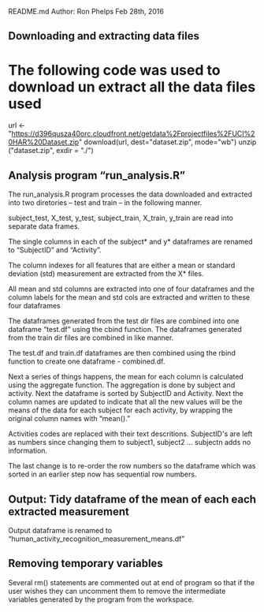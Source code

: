 ﻿README.md 
Author: Ron Phelps
Feb 28th, 2016

Downloading and extracting data files
-------------------------------------

# The following code was used to download un extract all the data files used

url <- "https://d396qusza40orc.cloudfront.net/getdata%2Fprojectfiles%2FUCI%20HAR%20Dataset.zip"
download(url, dest="dataset.zip", mode="wb")
unzip ("dataset.zip", exdir = "./")

Analysis program “run_analysis.R”
---------------------------------
The run_analysis.R program processes the data downloaded and extracted into two diretories – test and train – in the following manner.

subject_test, X_test, y_test, subject_train, X_train, y_train are read into separate data frames.

The single columns in each of the subject* and y* dataframes are renamed to “SubjectID” and “Activity”.

The column indexes for all features that are either a mean or standard deviation (std) measurement are extracted from the X* files.

All mean and std columns are extracted into one of four dataframes
and the column labels for the mean and std cols are extracted and written to these four dataframes

The dataframes generated from the test dir files are combined into one dataframe “test.df” using the cbind function. The dataframes generated from the train dir files are combined in like manner. 

The test.df and train.df dataframes are then combined using the rbind function to create one dataframe - combined.df.

Next a series of things happens, the mean for each column is calculated using the aggregate function. The aggregation is done by subject and activity. Next the dataframe is sorted by SubjectID and Activity. Next the column names are updated to indicate that all the new values will be the means of the data for each subject for each activity, by  wrapping the original column names with “mean().” 

Activities codes are replaced with their text descritions. SubjectID's are left as numbers since changing them to subject1, subject2 ... subjectn adds no information.

The last change is to re-order the row numbers so the dataframe which was sorted in an earlier step now has sequential row numbers.

Output: Tidy dataframe of the mean of each each extracted measurement 
---------------------------------------------------------------------
Output dataframe is renamed to “human_activity_recognition_measurement_means.df”

Removing temporary variables
------------------------------
Several rm() statements are commented out at end of program so that if the user wishes they can uncomment them to remove the intermediate variables generated by the program from the workspace. 
